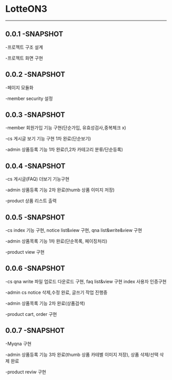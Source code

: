 # LotteON3
---
## 0.0.1 -SNAPSHOT

-프로젝트 구조 설계

-프로젝트 화면 구현

## 0.0.2 -SNAPSHOT 

-페이지 모듈화

-member security 설정

## 0.0.3 -SNAPSHOT

-member 회원가입 기능 구현(단순가입, 유효성검사,중복체크 x)

-cs 게시글 보기 기능 구현 1차 완료(단순보기)

-admin 상품등록 기능 1차 완료(1,2차 카테고리 분류/단순등록)

## 0.0.4 -SNAPSHOT

-cs 게시글(FAQ) 더보기 기능구현

-admin 상품등록 기능 2차 완료(thumb 상품 이미지 저장)

-product 상품 리스트 출력  

## 0.0.5 -SNAPSHOT

-cs index 기능 구현, notice list&view 구현, qna list&write&view 구현

-admin 상품목록 기능 1차 완료(단순목록, 페이징처리)

-product view 구현 

## 0.0.6 -SNAPSHOT

-cs qna write 파일 업로드 다운로드 구현, faq list&view 구현 index 사용자 인증구현

-admin cs notice 삭제,수정 완료, 글쓰기 작업 진행중

-admin 상품목록 기능 2차 완료(상품검색)

-product cart, order 구현

## 0.0.7 -SNAPSHOT

-Myqna 구현 

-admin 상품등록 기능 3차 완료(thumb 상품 카테별 이미지 저장), 상품 삭제/선택 삭제 완료

-product reviw 구현

